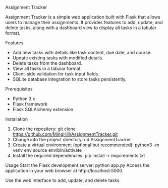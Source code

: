 Assignment Tracker

Assignment Tracker is a simple web application built with Flask that allows users to manage their assignments. It provides features to add, update, and delete tasks, along with a dashboard view to display all tasks in a tabular format.

Features
- Add new tasks with details like task content, due date, and course.
- Update existing tasks with modified details.
- Delete tasks from the dashboard.
- View all tasks in a tabular format.
- Client-side validation for task input fields.
- SQLite database integration to store tasks persistently.

Prerequisites
- Python 3.x
- Flask framework
- Flask SQLAlchemy extension

Installation
1. Clone the repository:
git clone https://github.com/MingHill/AssignmentTracker.git
2. Change into the project directory:
cd AssignmentTracker
3. Create a virtual environment (optional but recommended):
python3 -m venv env
source env/bin/activate
4. Install the required dependencies:
pip install -r requirements.txt

Usage
Start the Flask development server:
python app.py
Access the application in your web browser at http://localhost:5000.

Use the web interface to add, update, and delete tasks.

